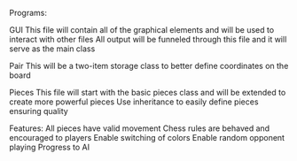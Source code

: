 Programs:

GUI
This file will contain all of the graphical elements and will be used to interact with other files
All output will be funneled through this file and it will serve as the main class

Pair
This will be a two-item storage class to better define coordinates on the board

Pieces
This file will start with the basic pieces class and will be extended to create more powerful pieces
Use inheritance to easily define pieces ensuring quality

Features:
All pieces have valid movement
Chess rules are behaved and encouraged to players
Enable switching of colors
Enable random opponent playing
Progress to AI
